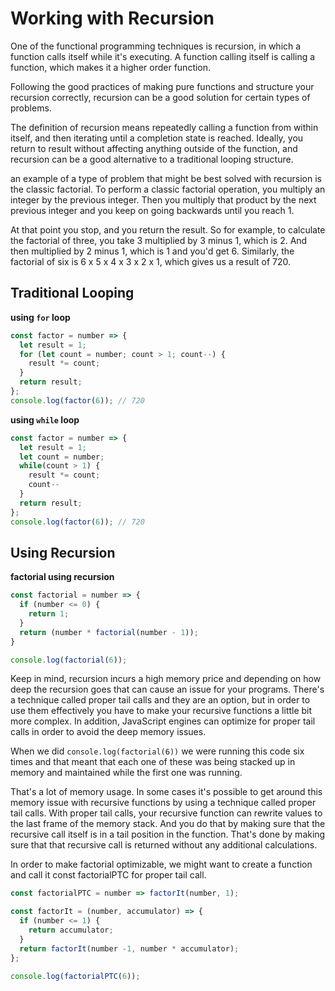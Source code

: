 # Working with Recursion

One of the functional programming techniques is recursion, in which a function calls itself while it's executing. A function calling itself is calling a function, which makes it a higher order function.

Following the good practices of making pure functions and structure your recursion correctly, recursion can be a good solution for certain types of problems.

The definition of recursion means repeatedly calling a function from within itself, and then iterating until a completion state is reached. Ideally, you return to result without affecting anything outside of the function, and recursion can be a good alternative to a traditional looping structure.

an example of a type of problem that might be best solved with recursion is the classic factorial. To perform a classic factorial operation, you multiply an integer by the previous integer. Then you multiply that product by the next previous integer and you keep on going backwards until you reach 1.

At that point you stop, and you return the result. So for example, to calculate the factorial of three, you take 3 multiplied by 3 minus 1, which is 2. And then multiplied by 2 minus 1, which is 1 and you'd get 6. Similarly, the factorial of six is 6 x 5 x 4 x 3 x 2 x 1, which gives us a result of 720.

## Traditional Looping

**using `for` loop**

```js
const factor = number => {
  let result = 1;
  for (let count = number; count > 1; count--) {
    result *= count;
  }
  return result;
};
console.log(factor(6)); // 720
```

**using `while` loop**

```js
const factor = number => {
  let result = 1;
  let count = number;
  while(count > 1) {
    result *= count;
    count--
  }
  return result;
};
console.log(factor(6)); // 720
```

## Using Recursion

**factorial using recursion**

```js
const factorial = number => {
  if (number <= 0) {
    return 1;
  }
  return (number * factorial(number - 1));
}

console.log(factorial(6));
```

Keep in mind, recursion incurs a high memory price and depending on how deep the recursion goes that can cause an issue for your programs. There's a technique called proper tail calls and they are an option, but in order to use them effectively you have to make your recursive functions a little bit more complex. In addition, JavaScript engines can optimize for proper tail calls in order to avoid the deep memory issues.

When we did `console.log(factorial(6))` we were running this code six times and that meant that each one of these was being stacked up in memory and maintained while the first one was running.

That's a lot of memory usage. In some cases it's possible to get around this memory issue with recursive functions by using a technique called proper tail calls. With proper tail calls, your recursive function can rewrite values to the last frame of the memory stack. And you do that by making sure that the recursive call itself is in a tail position in the function. That's done by making sure that that recursive call is returned without any additional calculations.

In order to make factorial optimizable, we might want to create a function and call it const factorialPTC for proper tail call.

```js
const factorialPTC = number => factorIt(number, 1);

const factorIt = (number, accumulator) => {
  if (number <= 1) {
    return accumulator;
  }
  return factorIt(number -1, number * accumulator);
};

console.log(factorialPTC(6));
```



